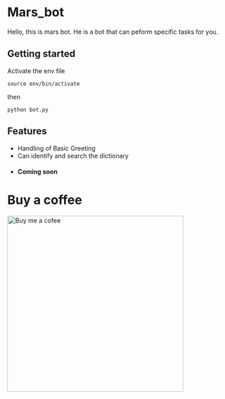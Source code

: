 # Mars_bot 

Hello, this is mars bot. He is a bot that can peform specific tasks for you.

## Getting started

Activate the env file
```
source env/bin/activate
```
then
```
python bot.py
```

## Features

- Handling of Basic Greeting
- Can identify and search the dictionary
- #### Coming soon


# Buy a coffee

<a href="https://www.buymeacoffee.com/mars.shall">
 <image src="/svg/bmc-icon.svg" alt="Buy me a cofee" width="400">
</a>